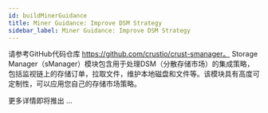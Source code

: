 ```yaml
---
id: buildMinerGuidance
title: Miner Guidance: Improve DSM Strategy 
sidebar_label: Miner Guidance: Improve DSM Strategy 
---
```


请参考GitHub代码仓库 https://github.com/crustio/crust-smanager。 Storage Manager（sManager）模块包含用于处理DSM（分散存储市场）的集成策略，包括监视链上的存储订单，拉取文件，维护本地磁盘和文件等。该模块具有高度可定制性，可以应用您自己的存储市场策略。

更多详情即将推出 ...
